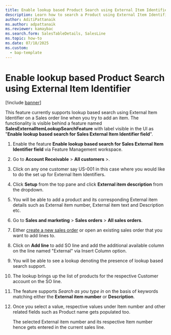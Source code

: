 ```yaml
---
title: Enable lookup based Product Search using External Item Identifier
description: Learn how to search a Product using External Item Identifier. This feature will help find items using External item numbers tied to a product under a customer account set-up.
author: AditiPattanaik
ms.author: adpattanaik
ms.reviewer: kamaybac
ms.search.form: SalesTableDetails, SalesLine
ms.topic: how-to
ms.date: 07/18/2025
ms.custom: 
  - bap-template
---
```


# Enable lookup based Product Search using External Item Identifier

[!include [banner](../../includes/banner.md)]

This feature currently supports lookup based search using External Item Identifier on a Sales order line when you try to add an item. The functionality is visible behind a feature named **SalesExternalItemLookupSearchFeature** with label visible in the UI as "**Enable lookup based search for Sales External Item Identifier field**".

1. Enable the feature **Enable lookup based search for Sales External Item Identifier field** via Feature Management workspace.
1. Go to **Account Receivable** \> **All customers** \>.
1. Click on any one customer say US-001 in this case where you would like to do the set up for External Item Identifiers.
1. Click **Setup** from the top pane and click **External item description** from the dropdown.
1. You will be able to add a product and its corresponding External item details such as External item number, External item text and Description etc.
1. Go to **Sales and marketing** \> **Sales orders** \> **All sales orders**.
1. Either [create a new sales order](tasks/create-sales-orders.md) or open an existing sales order that you want to add lines to.
1. Click on **Add line** to add SO line and add the additional available column on the line named "External" via Insert Column option. 
1. You will be able to see a lookup denoting the presence of lookup based search support.
1. The lookup brings up the list of products for the respective Customer account on the SO line.
1. The feature supports *Search as you type in* on the basis of keywords matching either the **External item number** or **Description**.
1. Once you select a value, respective values under Item number and other related fields such as Product name gets populated too.

    The selected External item number and its respective Item number hence gets entered in the current sales line.
